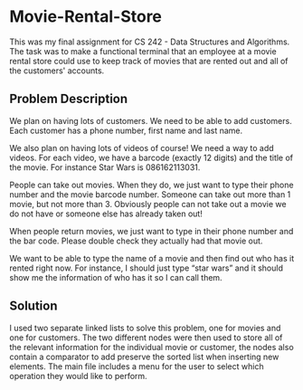 # Movie-Rental-Store
This was my final assignment for CS 242 - Data Structures and Algorithms. The task was to make a functional terminal that an employee at a movie rental store could use to keep track of movies that are rented out and all of the customers' accounts.


## Problem Description
We plan on having lots of customers. We need to be able to add customers. Each customer has a phone number, first name and last name.

We also plan on having lots of videos of course! We need a way to add videos. For each video, we have a barcode (exactly 12 digits) and the title of the movie. For instance Star Wars is 086162113031.

People can take out movies. When they do, we just want to type their phone number and the movie barcode number. Someone can take out more than 1 movie, but not more than 3. Obviously people can not take out a movie we do not have or someone else has already taken out!

When people return movies, we just want to type in their phone number and the bar code. Please double check they actually had that movie out.

We want to be able to type the name of a movie and then find out who has it rented right now. For instance, I should just type “star wars” and it should show me the information of who has it so I can call them.

## Solution
I used two separate linked lists to solve this problem, one for movies and one for customers. The two different nodes were then used to store all of the relevant information for the individual movie or customer, the nodes also contain a comparator to add preserve the sorted list when inserting new elements. The main file includes a menu for the user to select which operation they would like to perform.  
